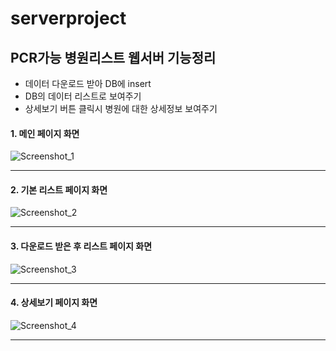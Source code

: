 # serverproject

## PCR가능 병원리스트 웹서버 기능정리
- 데이터 다운로드 받아 DB에 insert
- DB의 데이터 리스트로 보여주기
- 상세보기 버튼 클릭시 병원에 대한 상세정보 보여주기

#### 1. 메인 페이지 화면
![Screenshot_1](https://user-images.githubusercontent.com/97711615/157822496-b07cc43d-baf3-4c57-92b5-7e3d6ac93f0b.png)
*****************************
#### 2. 기본 리스트 페이지 화면
![Screenshot_2](https://user-images.githubusercontent.com/97711615/157822554-ccc2afbb-c457-47ff-a124-e55ea81a7bef.png)
*****************************
#### 3. 다운로드 받은 후 리스트 페이지 화면
![Screenshot_3](https://user-images.githubusercontent.com/97711615/157821704-162b6090-7bca-48fa-b461-4469891db9e0.png)
*****************************
#### 4. 상세보기 페이지 화면
![Screenshot_4](https://user-images.githubusercontent.com/97711615/157821727-a9abc261-9149-4e9b-8439-4ee731d38e72.png)
*****************************
